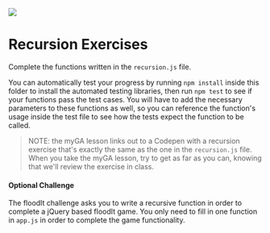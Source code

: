 ![](https://ga-dash.s3.amazonaws.com/production/assets/logo-9f88ae6c9c3871690e33280fcf557f33.png)

# Recursion Exercises

Complete the functions written in the `recursion.js` file. 

You can automatically test your progress by running `npm install` inside this folder to install the automated testing libraries, then run `npm test` to see if your functions pass the test cases. You will have to add the necessary parameters to these functions as well, so you can reference the function's usage inside the test file to see how the tests expect the function to be called.

> NOTE: the myGA lesson links out to a Codepen with a recursion exercise that's exactly the same as the one in the `recursion.js` file. When you take the myGA lesson, try to get as far as you can, knowing that we'll review the exercise in class.

#### Optional Challenge

The floodIt challenge asks you to write a recursive function in order to complete a jQuery based floodIt game. You only need to fill in one function in `app.js` in order to complete the game functionality. 
